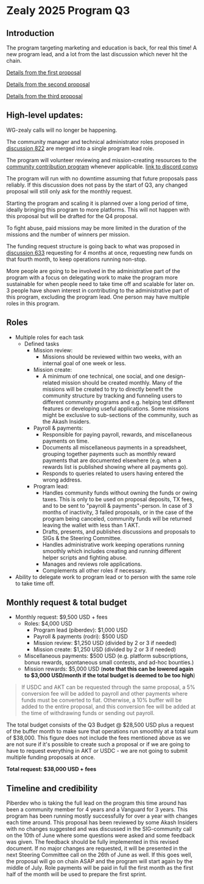 # Zealy 2025 Program Q3

## Introduction

The program targeting marketing and education is back, for real this time! A new program lead, and a lot from the last discussion which never hit the chain.

[Details from the first proposal](https://github.com/orgs/akash-network/discussions/457)

[Details from the second proposal](https://github.com/orgs/akash-network/discussions/633)

[Details from the third proposal](https://github.com/orgs/akash-network/discussions/728)

## High-level updates:

WG-zealy calls will no longer be happening.

The community manager and technical administrator roles proposed in [discussion 822](https://github.com/orgs/akash-network/discussions/822) are merged into a single program lead role.

The program will volunteer reviewing and mission-creating resources to the [community contribution program](https://github.com/orgs/akash-network/discussions/811) whenever applicable. [link to discord convo](https://discord.com/channels/747885925232672829/1228111432999239872/1379112309796114472)

The program will run with no downtime assuming that future proposals pass reliably. If this discussion does not pass by the start of Q3, any changed proposal will still only ask for the monthly request.

Starting the program and scaling it is planned over a long period of time, ideally bringing this program to more platforms. This will not happen with this proposal but will be drafted for the Q4 proposal.

To fight abuse, paid missions may be more limited in the duration of the missions and the number of winners per mission.

The funding request structure is going back to what was proposed in [discussion 633](https://github.com/orgs/akash-network/discussions/633) requesting for 4 months at once, requesting new funds on that fourth month, to keep operations running non-stop.

More people are going to be involved in the administrative part of the program with a focus on delegating work to make the program more sustainable for when people need to take time off and scalable for later on. 3 people have shown interest in contributing to the administrative part of this program, excluding the program lead. One person may have multiple roles in this program.

## Roles

- Multiple roles for each task
  - Defined tasks
    - Mission review: 
      - Missions should be reviewed within two weeks, with an internal goal of one week or less.
    - Mission create: 
      - A minimum of one technical, one social, and one design-related mission should be created monthly. Many of the missions will be created to try to directly benefit the community structure by tracking and funneling users to different community programs and e.g. helping test different features or developing useful applications. Some missions might be exclusive to sub-sections of the community, such as the Akash Insiders.
    - Payroll & payments:
      - Responsible for paying payroll, rewards, and miscellaneous payments on time.
      - Documents all miscellaneous payments in a spreadsheet, grouping together payments such as monthly reward payments that are documented elsewhere (e.g. when a rewards list is published showing where all payments go).
      - Responds to queries related to users having entered the wrong address.
    - Program lead:
      - Handles community funds without owning the funds or owing taxes. This is only to be used on proposal deposits, TX fees, and to be sent to "payroll & payments"-person. In case of 3 months of inactivity, 3 failed proposals, or in the case of the program being canceled, community funds will be returned leaving the wallet with less than 1 AKT.
      - Drafts, presents, and publishes discussions and proposals to SIGs & the Steering Committee.
      - Handles administrative work keeping operations running smoothly which includes creating and running different helper scripts and fighting abuse.
      - Manages and reviews role applications.
      - Complements all other roles if necessary.
- Ability to delegate work to program lead or to person with the same role to take time off.

## Monthly request & total budget

- Monthly request: $9,500 USD + fees
  - Roles: $4,000 USD
    - Program lead (piberdev): $1,000 USD
    - Payroll & payments (rodri): $500 USD
    - Mission review: $1,250 USD (divided by 2 or 3 if needed)
    - Mission create: $1,250 USD (divided by 2 or 3 if needed)
  - Miscellaneous payments: $500 USD (e.g. platform subscriptions, bonus rewards, spontaneous small contests, and ad-hoc bounties.)
  - Mission rewards: $5,000 USD (**note that this can be lowered again to $3,000 USD/month if the total budget is deemed to be too high**)

> If USDC and AKT can be requested through the same proposal, a 5% conversion fee will be added to payroll and other payments where funds must be converted to fiat. Otherwise, a 10% buffer will be added to the entire proposal, and this conversion fee will be added at the time of withdrawing funds or sending out payroll.

The total budget consists of the Q3 Budget @ $28,500 USD plus a request of the buffer month to make sure that operations run smoothly at a total sum of $38,000. This figure does not include the fees mentioned above as we are not sure if it's possible to create such a proposal or if we are going to have to request everything in AKT or USDC - we are not going to submit multiple funding proposals at once.

**Total request: $38,000 USD + fees**

## Timeline and credibility

Piberdev who is taking the full lead on the program this time around has been a community member for 4 years and a Vanguard for 3 years. This program has been running mostly successfully for over a year with changes each time around. This proposal has been reviewed by some Akash Insiders with no changes suggested and was discussed in the SIG-community call on the 10th of June where some questions were asked and some feedback was given. The feedback should be fully implemented in this revised document. If no major changes are requested, it will be presented in the next Steering Committee call on the 26th of June as well. If this goes well, the proposal will go on chain ASAP and the program will start again by the middle of July. Role payments will be paid in full the first month as the first half of the month will be used to prepare the first sprint.
